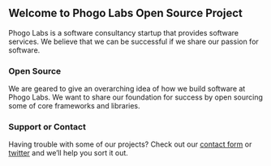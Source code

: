 ## Welcome to Phogo Labs Open Source Project

Phogo Labs is a software consultancy startup that provides software services.
We believe that we can be successful if we share our passion for software.

### Open Source

We are geared to give an overarching idea of how we build software at Phogo
Labs. We want to share our foundation for success by open sourcing some of core
frameworks and libraries.

### Support or Contact

Having trouble with some of our projects? Check out our [contact
form](https://phogolabs.com/contact-us/) or
[twitter](https://twitter.com/phogolabs) and we’ll help you sort it out.
